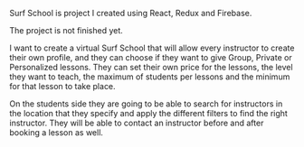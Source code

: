 Surf School is project I created using React, Redux and Firebase.

The project is not finished yet.

I want to create a virtual Surf School that will allow every instructor to create their own profile, and they can choose if they want to give Group, Private or Personalized lessons.
They can set their own price for the lessons, the level they want to teach, the maximum of students per lessons and the minimum for that lesson to take place. 

On the students side they are going to be able to search for instructors in the location that they specify and apply the different filters to find the right instructor. They will be able to contact an instructor before and after booking a lesson as well.